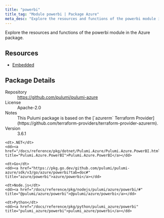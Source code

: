 ```yaml
---
title: "powerbi"
title_tag: "Module powerbi | Package Azure"
meta_desc: "Explore the resources and functions of the powerbi module in the Azure package."
---
```


<!-- WARNING: this file was generated by Pulumi Docs Generator. -->
<!-- Do not edit by hand unless you're certain you know what you are doing! -->

Explore the resources and functions of the powerbi module in the Azure package.

<h2 id="resources">Resources</h2>
<ul class="api">
    <li><a href="embedded" title="Embedded"><span class="symbol resource"></span>Embedded</a></li>
</ul>

<h2 id="package-details">Package Details</h2>
<dl class="package-details">
	<dt>Repository</dt>
	<dd><a href="https://github.com/pulumi/pulumi-azure">https://github.com/pulumi/pulumi-azure</a></dd>
	<dt>License</dt>
	<dd>Apache-2.0</dd>
	<dt>Notes</dt>
	<dd>This Pulumi package is based on the [`azurerm` Terraform Provider](https://github.com/terraform-providers/terraform-provider-azurerm).</dd>
	<dt>Version</dt>
	<dd>3.6.1</dd>
</dl>



<dl class="tabular">

    <dt>.NET</dt>
    <dd><a href="/docs/reference/pkg/dotnet/Pulumi.Azure/Pulumi.Azure.PowerBI.html" title="Pulumi.Azure.PowerBI">Pulumi.Azure.PowerBI</a></dd>

    <dt>Go</dt>
    <dd><a href="https://pkg.go.dev/github.com/pulumi/pulumi-azure/sdk/v3/go/azure/powerbi?tab=doc#" title="azure/powerbi">azure/powerbi</a></dd>

    <dt>Node.js</dt>
    <dd><a href="/docs/reference/pkg/nodejs/pulumi/azure/powerbi/#" title="@pulumi/azure/powerbi">@pulumi/azure/powerbi</a></dd>

    <dt>Python</dt>
    <dd><a href="/docs/reference/pkg/python/pulumi_azure/powerbi" title="pulumi_azure/powerbi">pulumi_azure/powerbi</a></dd>

</dl>

